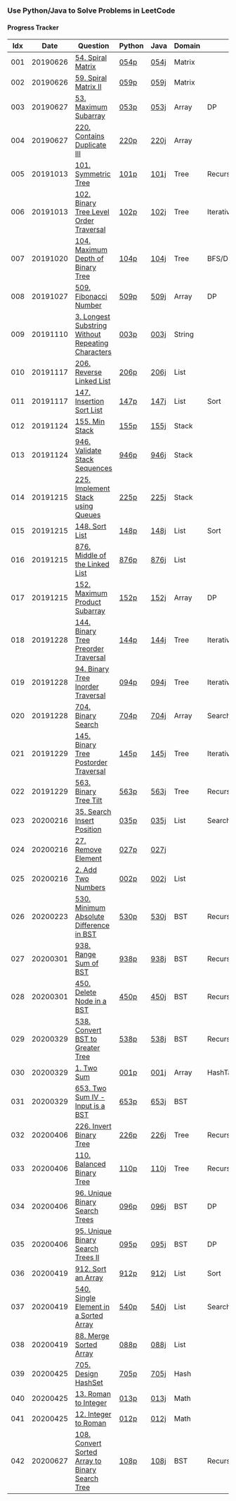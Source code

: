 ### Use Python/Java to Solve Problems in LeetCode

#### Progress Tracker

Idx | Date | Question | Python| Java | Domain | Tag | Difficulty | Remark
|---|---|---|---|---|---|---|---|---
001|20190626|[54. Spiral Matrix](https://leetcode.com/problems/spiral-matrix/)|[054p](https://github.com/shishishu/leetcode-python-java/blob/master/ipynb_files/054_Spiral_Matrix.ipynb)|[054j](https://github.com/shishishu/leetcode-python-java/blob/master/java_codes/054/Solution.java)|Matrix| |Medium
002|20190626|[59. Spiral Matrix II](https://leetcode.com/problems/spiral-matrix-ii/)|[059p](https://github.com/shishishu/leetcode-python-java/blob/master/ipynb_files/059_Spiral_Matrix_II.ipynb)|[059j](https://github.com/shishishu/leetcode-python-java/blob/master/java_codes/059/Solution.java)|Matrix| |Medium
003|20190627|[53. Maximum Subarray](https://leetcode.com/problems/maximum-subarray/)|[053p](https://github.com/shishishu/leetcode-python-java/blob/master/ipynb_files/053_Maximum_Subarray.ipynb)|[053j](https://github.com/shishishu/leetcode-python-java/blob/master/java_codes/053/Solution.java)|Array|DP|Easy|
004|20190627|[220. Contains Duplicate III](https://leetcode.com/problems/contains-duplicate-iii/)|[220p](https://github.com/shishishu/leetcode-python-java/blob/master/ipynb_files/220_Contains_Duplicate_III.ipynb)|[220j](https://github.com/shishishu/leetcode-python-java/blob/master/java_codes/220/Solution.java)|Array| |Medium|
005|20191013|[101. Symmetric Tree](https://leetcode.com/problems/symmetric-tree/)|[101p](https://github.com/shishishu/leetcode-python-java/blob/master/ipynb_files/101_Symmetric_Tree.ipynb)|[101j](https://github.com/shishishu/leetcode-python-java/blob/master/java_codes/101/Solution.java)|Tree|Recursive|Easy
006|20191013|[102. Binary Tree Level Order Traversal](https://leetcode.com/problems/binary-tree-level-order-traversal/)|[102p](https://github.com/shishishu/leetcode-python-java/blob/master/ipynb_files/102_Binary_Tree_Level_Order_Traversal.ipynb)|[102j](https://github.com/shishishu/leetcode-python-java/blob/master/java_codes/102/Solution.java)|Tree|Iterative|Medium
007|20191020|[104. Maximum Depth of Binary Tree](https://leetcode.com/problems/maximum-depth-of-binary-tree/)|[104p](https://github.com/shishishu/leetcode-python-java/blob/master/ipynb_files/104_Maximum_Depth_of_Binary_Tree.ipynb)|[104j](https://github.com/shishishu/leetcode-python-java/blob/master/java_codes/104/Solution.java)|Tree|BFS/DFS|Easy
008|20191027|[509. Fibonacci Number](https://leetcode.com/problems/fibonacci-number/)|[509p](https://github.com/shishishu/leetcode-python-java/blob/master/ipynb_files/509_Fibonacci_Number.ipynb)|[509j](https://github.com/shishishu/leetcode-python-java/blob/master/java_codes/509/Solution.java)|Array|DP|Easy
009|20191110|[3. Longest Substring Without Repeating Characters](https://leetcode.com/problems/longest-substring-without-repeating-characters/)|[003p](https://github.com/shishishu/leetcode-python-java/blob/master/ipynb_files/003_Longest_Substring_Without_Repeating_Characters.ipynb)|[003j](https://github.com/shishishu/leetcode-python-java/blob/master/java_codes/003/Solution.java)|String| |Medium
010|20191117|[206. Reverse Linked List](https://leetcode.com/problems/reverse-linked-list/)|[206p](https://github.com/shishishu/leetcode-python-java/blob/master/ipynb_files/206_Reverse_Linked_List.ipynb)|[206j](https://github.com/shishishu/leetcode-python-java/blob/master/java_codes/206/Solution.java)|List| |Easy
011|20191117|[147. Insertion Sort List](https://leetcode.com/problems/insertion-sort-list/)|[147p](https://github.com/shishishu/leetcode-python-java/blob/master/ipynb_files/147_Insertion_Sort_List.ipynb)|[147j](https://github.com/shishishu/leetcode-python-java/blob/master/java_codes/147/Solution.java)|List|Sort|Medium
012|20191124|[155. Min Stack](https://leetcode.com/problems/min-stack/)|[155p](https://github.com/shishishu/leetcode-python-java/blob/master/ipynb_files/155_Min_Stack.ipynb)|[155j](https://github.com/shishishu/leetcode-python-java/blob/master/java_codes/155/Solution.java)|Stack| |Easy
013|20191124|[946. Validate Stack Sequences](https://leetcode.com/problems/validate-stack-sequences/)|[946p](https://github.com/shishishu/leetcode-python-java/blob/master/ipynb_files/946_Validate_Stack_Sequences.ipynb)|[946j](https://github.com/shishishu/leetcode-python-java/blob/master/java_codes/946/Solution.java)|Stack| |Medium
014|20191215|[225. Implement Stack using Queues](https://leetcode.com/problems/implement-stack-using-queues/)|[225p](https://github.com/shishishu/leetcode-python-java/blob/master/ipynb_files/225_Implement_Stack_using_Queues.ipynb)|[225j](https://github.com/shishishu/leetcode-python-java/blob/master/java_codes/225/MyStack.java)|Stack| |Easy
015|20191215|[148. Sort List](https://leetcode.com/problems/sort-list/)|[148p](https://github.com/shishishu/leetcode-python-java/blob/master/ipynb_files/148_Sort_List.ipynb)|[148j](https://github.com/shishishu/leetcode-python-java/blob/master/java_codes/148/Solution.java)|List|Sort|Medium
016|20191215|[876. Middle of the Linked List](https://leetcode.com/problems/middle-of-the-linked-list/)|[876p](https://github.com/shishishu/leetcode-python-java/blob/master/ipynb_files/876_Middle_of_the_Linked_List.ipynb)|[876j](https://github.com/shishishu/leetcode-python-java/blob/master/java_codes/876/Solution.java)|List| |Easy
017|20191215|[152. Maximum Product Subarray](https://leetcode.com/problems/maximum-product-subarray/)|[152p](https://github.com/shishishu/leetcode-python-java/blob/master/ipynb_files/152_Maximum_Product_Subarray.ipynb)|[152j](https://github.com/shishishu/leetcode-python-java/blob/master/java_codes/152/Solution.java)|Array|DP|Medium
018|20191228|[144. Binary Tree Preorder Traversal](https://leetcode.com/problems/binary-tree-preorder-traversal/)|[144p](https://github.com/shishishu/leetcode-python-java/blob/master/ipynb_files/144_Binary_Tree_Preorder_Traversal.ipynb)|[144j](https://github.com/shishishu/leetcode-python-java/blob/master/java_codes/144/Solution.java)|Tree|Iterative|Medium
019|20191228|[94. Binary Tree Inorder Traversal](https://leetcode.com/problems/binary-tree-inorder-traversal/)|[094p](https://github.com/shishishu/leetcode-python-java/blob/master/ipynb_files/094_Binary_Tree_Inorder_Traversal.ipynb)|[094j](https://github.com/shishishu/leetcode-python-java/blob/master/java_codes/094/Solution.java)|Tree|Iterative|Medium
020|20191228|[704. Binary Search](https://leetcode.com/problems/binary-search/)|[704p](https://github.com/shishishu/leetcode-python-java/blob/master/ipynb_files/704_Binary_Search.ipynb)|[704j](https://github.com/shishishu/leetcode-python-java/blob/master/java_codes/704/Solution.java)|Array|Search|Easy
021|20191229|[145. Binary Tree Postorder Traversal](https://leetcode.com/problems/binary-tree-postorder-traversal/)|[145p](https://github.com/shishishu/leetcode-python-java/blob/master/ipynb_files/145_Binary_Tree_Postorder_Traversal.ipynb)|[145j](https://github.com/shishishu/leetcode-python-java/blob/master/java_codes/145/Solution.java)|Tree|Iterative|Hard
022|20191229|[563. Binary Tree Tilt](https://leetcode.com/problems/binary-tree-tilt/)|[563p](https://github.com/shishishu/leetcode-python-java/blob/master/ipynb_files/563_Binary_Tree_Tilt.ipynb)|[563j](https://github.com/shishishu/leetcode-python-java/blob/master/java_codes/563/Solution.java)|Tree|Recursive|Easy
023|20200216|[35. Search Insert Position](https://leetcode.com/problems/search-insert-position/)|[035p](https://github.com/shishishu/leetcode-python-java/blob/master/ipynb_files/035_Search_Insert_Position.ipynb)|[035j](https://github.com/shishishu/leetcode-python-java/blob/master/java_codes/035/Solution.java)|List|Search|Easy
024|20200216|[27. Remove Element](https://leetcode.com/problems/remove-element/)|[027p](https://github.com/shishishu/leetcode-python-java/blob/master/ipynb_files/027_Remove_Element.ipynb)|[027j](https://github.com/shishishu/leetcode-python-java/blob/master/java_codes/027/Solution.java)|||Easy
025|20200216|[2. Add Two Numbers](https://leetcode.com/problems/add-two-numbers/)|[002p](https://github.com/shishishu/leetcode-python-java/blob/master/ipynb_files/002_Add_Two_Numbers.ipynb)|[002j](https://github.com/shishishu/leetcode-python-java/blob/master/java_codes/002/Solution.java)|List||Medium
026|20200223|[530. Minimum Absolute Difference in BST](https://leetcode.com/problems/minimum-absolute-difference-in-bst/)|[530p](https://github.com/shishishu/leetcode-python-java/blob/master/ipynb_files/530_Minimum_Absolute_Difference_in_BST.ipynb)|[530j](https://github.com/shishishu/leetcode-python-java/blob/master/java_codes/530/Solution.java)|BST|Recursive|Easy
027|20200301|[938. Range Sum of BST](https://leetcode.com/problems/range-sum-of-bst/)|[938p](https://github.com/shishishu/leetcode-python-java/blob/master/ipynb_files/938_Range_Sum_of_BST.ipynb)|[938j](https://github.com/shishishu/leetcode-python-java/blob/master/java_codes/938/Solution.java)|BST|Recursive/Iterative|Easy
028|20200301|[450. Delete Node in a BST](https://leetcode.com/problems/delete-node-in-a-bst/)|[450p](https://github.com/shishishu/leetcode-python-java/blob/master/ipynb_files/450_Delete_Node_in_a_BST.ipynb)|[450j](https://github.com/shishishu/leetcode-python-java/blob/master/java_codes/450/Solution.java)|BST|Recursive|Medium
029|20200329|[538. Convert BST to Greater Tree](https://leetcode.com/problems/convert-bst-to-greater-tree/)|[538p](https://github.com/shishishu/leetcode-python-java/blob/master/ipynb_files/538_Convert_BST_to_Greater_Tree.ipynb)|[538j](https://github.com/shishishu/leetcode-python-java/blob/master/java_codes/538/Solution.java)|BST|Recursive/Iterative|Easy
030|20200329|[1. Two Sum](https://leetcode.com/problems/two-sum/)|[001p](https://github.com/shishishu/leetcode-python-java/blob/master/ipynb_files/001_Two_Sum.ipynb)|[001j](https://github.com/shishishu/leetcode-python-java/blob/master/java_codes/001/Solution.java)|Array|HashTable|Easy
031|20200329|[653. Two Sum IV - Input is a BST](https://leetcode.com/problems/two-sum-iv-input-is-a-bst/)|[653p](https://github.com/shishishu/leetcode-python-java/blob/master/ipynb_files/653_Two_Sum_IV_-_Input_is_a_BST.ipynb)|[653j](https://github.com/shishishu/leetcode-python-java/blob/master/java_codes/653/Solution.java)|BST| |Easy
032|20200406|[226. Invert Binary Tree](https://leetcode.com/problems/invert-binary-tree/)|[226p](https://github.com/shishishu/leetcode-python-java/blob/master/ipynb_files/226_Invert_Binary_Tree.ipynb)|[226j](https://github.com/shishishu/leetcode-python-java/blob/master/java_codes/226/Solution.java)|Tree|Recursive/Iterative|Easy
033|20200406|[110. Balanced Binary Tree](https://leetcode.com/problems/balanced-binary-tree/)|[110p](https://github.com/shishishu/leetcode-python-java/blob/master/ipynb_files/110_Balanced_Binary_Tree.ipynb)|[110j](https://github.com/shishishu/leetcode-python-java/blob/master/java_codes/110/Solution.java)|Tree|Recursive|Easy
034|20200406|[96. Unique Binary Search Trees](https://leetcode.com/problems/unique-binary-search-trees/)|[096p](https://github.com/shishishu/leetcode-python-java/blob/master/ipynb_files/096_Unique_Binary_Search_Trees.ipynb)|[096j](https://github.com/shishishu/leetcode-python-java/blob/master/java_codes/096/Solution.java)|BST|DP|Medium
035|20200406|[95. Unique Binary Search Trees II](https://leetcode.com/problems/unique-binary-search-trees-ii/)|[095p](https://github.com/shishishu/leetcode-python-java/blob/master/ipynb_files/095_Unique_Binary_Search_Trees_II.ipynb)|[095j](https://github.com/shishishu/leetcode-python-java/blob/master/java_codes/095/Solution.java)|BST|DP|Medium
036|20200419|[912. Sort an Array](https://leetcode.com/problems/sort-an-array/)|[912p](https://github.com/shishishu/leetcode-python-java/blob/master/ipynb_files/912_Sort_an_Array.ipynb)|[912j](https://github.com/shishishu/leetcode-python-java/blob/master/java_codes/912/Solution.java)|List|Sort|Medium
037|20200419|[540. Single Element in a Sorted Array](https://leetcode.com/problems/single-element-in-a-sorted-array/)|[540p](https://github.com/shishishu/leetcode-python-java/blob/master/ipynb_files/540_Single_Element_in_a_Sorted_Array.ipynb)|[540j](https://github.com/shishishu/leetcode-python-java/blob/master/java_codes/540/Solution.java)|List|Search|Medium
038|20200419|[88. Merge Sorted Array](https://leetcode.com/problems/merge-sorted-array/)|[088p](https://github.com/shishishu/leetcode-python-java/blob/master/ipynb_files/088_Merge_Sorted_Array.ipynb)|[088j](https://github.com/shishishu/leetcode-python-java/blob/master/java_codes/088/Solution.java)|List| |Easy
039|20200425|[705. Design HashSet](https://leetcode.com/problems/design-hashset/)|[705p](https://github.com/shishishu/leetcode-python-java/blob/master/ipynb_files/705_Design_HashSet.ipynb)|[705j](https://github.com/shishishu/leetcode-python-java/blob/master/java_codes/705/Solution.java)|Hash| |Easy
040|20200425|[13. Roman to Integer](https://leetcode.com/problems/roman-to-integer/)|[013p](https://github.com/shishishu/leetcode-python-java/blob/master/ipynb_files/013_Roman_to_Integer.ipynb)|[013j](https://github.com/shishishu/leetcode-python-java/blob/master/java_codes/013/Solution.java)|Math| |Easy
041|20200425|[12. Integer to Roman](https://leetcode.com/problems/integer-to-roman/)|[012p](https://github.com/shishishu/leetcode-python-java/blob/master/ipynb_files/012_Integer_to_Roman.ipynb)|[012j](https://github.com/shishishu/leetcode-python-java/blob/master/java_codes/012/Solution.java)|Math| |Medium
042|20200627|[108. Convert Sorted Array to Binary Search Tree](https://leetcode.com/problems/convert-sorted-array-to-binary-search-tree/)|[108p](https://github.com/shishishu/leetcode-python-java/blob/master/ipynb_files/108_Convert_Sorted_Array_to_Binary_Search_Tree.ipynb)|[108j](https://github.com/shishishu/leetcode-python-java/blob/master/java_codes/108/Solution.java)|BST|Recursive|Easy